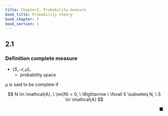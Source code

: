 ```yaml
---
title: Chapter2. Probability measure
book_title: Probability theory
book_chapter: 2
book_section: 1
---
```

## 2.1

### Definition complete measure
* $(S, \mathcal{A}, \mu)$,
    * probability space

$\mu$ is said to be complete if

$$
    N \in \mathcal{A},
    \
    \mi(N) = 0,
    \
    \Rightarrow
    \
    \forall S \subseteq N,
    \
    S \in \mathcal{A}
$$

<div class="end-of-statement" style="text-align: right">■</div>
